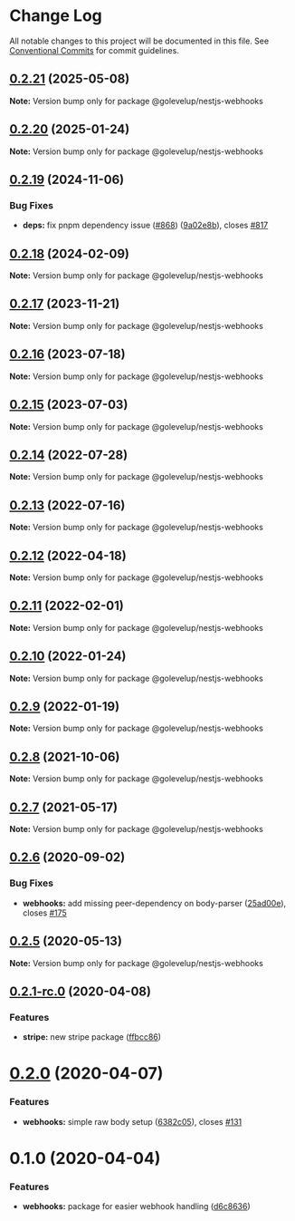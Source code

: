 # Change Log

All notable changes to this project will be documented in this file.
See [Conventional Commits](https://conventionalcommits.org) for commit guidelines.

## [0.2.21](https://github.com/golevelup/nestjs/compare/@golevelup/nestjs-webhooks@0.2.20...@golevelup/nestjs-webhooks@0.2.21) (2025-05-08)

**Note:** Version bump only for package @golevelup/nestjs-webhooks

## [0.2.20](https://github.com/golevelup/nestjs/compare/@golevelup/nestjs-webhooks@0.2.19...@golevelup/nestjs-webhooks@0.2.20) (2025-01-24)

**Note:** Version bump only for package @golevelup/nestjs-webhooks

## [0.2.19](https://github.com/golevelup/nestjs/compare/@golevelup/nestjs-webhooks@0.2.18...@golevelup/nestjs-webhooks@0.2.19) (2024-11-06)

### Bug Fixes

- **deps:** fix pnpm dependency issue ([#868](https://github.com/golevelup/nestjs/issues/868)) ([9a02e8b](https://github.com/golevelup/nestjs/commit/9a02e8b31f467d211e333e056a4c4374023a966a)), closes [#817](https://github.com/golevelup/nestjs/issues/817)

## [0.2.18](https://github.com/golevelup/nestjs/compare/@golevelup/nestjs-webhooks@0.2.17...@golevelup/nestjs-webhooks@0.2.18) (2024-02-09)

**Note:** Version bump only for package @golevelup/nestjs-webhooks

## [0.2.17](https://github.com/golevelup/nestjs/compare/@golevelup/nestjs-webhooks@0.2.16...@golevelup/nestjs-webhooks@0.2.17) (2023-11-21)

**Note:** Version bump only for package @golevelup/nestjs-webhooks

## [0.2.16](https://github.com/golevelup/nestjs/compare/@golevelup/nestjs-webhooks@0.2.15...@golevelup/nestjs-webhooks@0.2.16) (2023-07-18)

**Note:** Version bump only for package @golevelup/nestjs-webhooks

## [0.2.15](https://github.com/golevelup/nestjs/compare/@golevelup/nestjs-webhooks@0.2.14...@golevelup/nestjs-webhooks@0.2.15) (2023-07-03)

**Note:** Version bump only for package @golevelup/nestjs-webhooks

## [0.2.14](https://github.com/golevelup/nestjs/compare/@golevelup/nestjs-webhooks@0.2.13...@golevelup/nestjs-webhooks@0.2.14) (2022-07-28)

**Note:** Version bump only for package @golevelup/nestjs-webhooks

## [0.2.13](https://github.com/golevelup/nestjs/compare/@golevelup/nestjs-webhooks@0.2.12...@golevelup/nestjs-webhooks@0.2.13) (2022-07-16)

**Note:** Version bump only for package @golevelup/nestjs-webhooks

## [0.2.12](https://github.com/golevelup/nestjs/compare/@golevelup/nestjs-webhooks@0.2.11...@golevelup/nestjs-webhooks@0.2.12) (2022-04-18)

**Note:** Version bump only for package @golevelup/nestjs-webhooks

## [0.2.11](https://github.com/golevelup/nestjs/compare/@golevelup/nestjs-webhooks@0.2.10...@golevelup/nestjs-webhooks@0.2.11) (2022-02-01)

**Note:** Version bump only for package @golevelup/nestjs-webhooks

## [0.2.10](https://github.com/golevelup/nestjs/compare/@golevelup/nestjs-webhooks@0.2.9...@golevelup/nestjs-webhooks@0.2.10) (2022-01-24)

**Note:** Version bump only for package @golevelup/nestjs-webhooks

## [0.2.9](https://github.com/golevelup/nestjs/compare/@golevelup/nestjs-webhooks@0.2.8...@golevelup/nestjs-webhooks@0.2.9) (2022-01-19)

**Note:** Version bump only for package @golevelup/nestjs-webhooks

## [0.2.8](https://github.com/golevelup/nestjs/compare/@golevelup/nestjs-webhooks@0.2.7...@golevelup/nestjs-webhooks@0.2.8) (2021-10-06)

**Note:** Version bump only for package @golevelup/nestjs-webhooks

## [0.2.7](https://github.com/golevelup/nestjs/compare/@golevelup/nestjs-webhooks@0.2.6...@golevelup/nestjs-webhooks@0.2.7) (2021-05-17)

**Note:** Version bump only for package @golevelup/nestjs-webhooks

## [0.2.6](https://github.com/golevelup/nestjs/compare/@golevelup/nestjs-webhooks@0.2.5...@golevelup/nestjs-webhooks@0.2.6) (2020-09-02)

### Bug Fixes

- **webhooks:** add missing peer-dependency on body-parser ([25ad00e](https://github.com/golevelup/nestjs/commit/25ad00e)), closes [#175](https://github.com/golevelup/nestjs/issues/175)

## [0.2.5](https://github.com/golevelup/nestjs/compare/@golevelup/nestjs-webhooks@0.2.4...@golevelup/nestjs-webhooks@0.2.5) (2020-05-13)

**Note:** Version bump only for package @golevelup/nestjs-webhooks

## [0.2.1-rc.0](https://github.com/golevelup/nestjs/compare/@golevelup/nestjs-webhooks@0.2.0...@golevelup/nestjs-webhooks@0.2.1-rc.0) (2020-04-08)

### Features

- **stripe:** new stripe package ([ffbcc86](https://github.com/golevelup/nestjs/commit/ffbcc86))

# [0.2.0](https://github.com/golevelup/nestjs/compare/@golevelup/nestjs-webhooks@0.1.0...@golevelup/nestjs-webhooks@0.2.0) (2020-04-07)

### Features

- **webhooks:** simple raw body setup ([6382c05](https://github.com/golevelup/nestjs/commit/6382c05)), closes [#131](https://github.com/golevelup/nestjs/issues/131)

# 0.1.0 (2020-04-04)

### Features

- **webhooks:** package for easier webhook handling ([d6c8636](https://github.com/golevelup/nestjs/commit/d6c8636))
